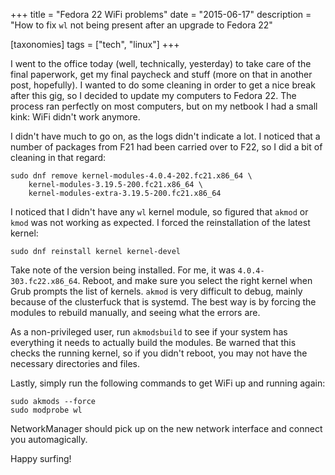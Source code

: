 +++
title = "Fedora 22 WiFi problems"
date = "2015-06-17"
description = "How to fix `wl` not being present after an upgrade to Fedora 22"

[taxonomies]
tags = ["tech", "linux"]
+++

I went to the office today (well, technically, yesterday) to take care of the final paperwork, get
my final paycheck and stuff (more on that in another post, hopefully). I wanted to do some cleaning
in order to get a nice break after this gig, so I decided to update my computers to Fedora 22. The
process ran perfectly on most computers, but on my netbook I had a small kink: WiFi didn't work
anymore.

I didn't have much to go on, as the logs didn't indicate a lot. I noticed that a number of packages
from F21 had been carried over to F22, so I did a bit of cleaning in that regard:

    sudo dnf remove kernel-modules-4.0.4-202.fc21.x86_64 \
        kernel-modules-3.19.5-200.fc21.x86_64 \
        kernel-modules-extra-3.19.5-200.fc21.x86_64

I noticed that I didn't have any `wl` kernel module, so figured that `akmod` or `kmod` was not
working as expected. I forced the reinstallation of the latest kernel:

    sudo dnf reinstall kernel kernel-devel

Take note of the version being installed. For me, it was `4.0.4-303.fc22.x86_64`. Reboot, and make
sure you select the right kernel when Grub prompts the list of kernels. `akmod` is very difficult to
debug, mainly because of the clusterfuck that is systemd. The best way is by forcing the modules to
rebuild manually, and seeing what the errors are.

As a non-privileged user, run `akmodsbuild` to see if your system has everything it needs to
actually build the modules. Be warned that this checks the running kernel, so if you didn't reboot,
you may not have the necessary directories and files.

Lastly, simply run the following commands to get WiFi up and running again:

    sudo akmods --force
    sudo modprobe wl

NetworkManager should pick up on the new network interface and connect you automagically.

Happy surfing!

